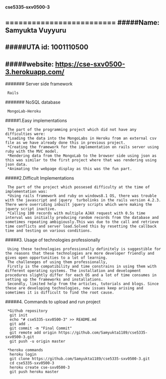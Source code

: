 #### cse5335-sxv0500-3
=========================
#####Name: Samyukta Vuyyuru
----------------------------
#####UTA id: 1001110500
------------------------
#####website: https://cse-sxv0500-3.herokuapp.com/
----------------------------------------------------

####### Server side framework

     Rails

####### NoSQL database

     MongoLab-Heroku

#####1.Easy implementations

     The part of the programming project which did not have any difficulties were:
     *Loading the data into the MongoLabs in Heroku from an external csv file as we have already done this in previous project.
     *Creating the framework for the implementation on rails server using ruby with the MVC model.
     *Rendering data from the MongoLab to the browser side using json as this was similar to the first project where that was rendering using json data.
     *Animating the webpage display as this was the fun part.

#####2.Difficult Implementations

     The part of the project which possesed difficulty at the time of implementation was:
     *Using rails framework and ruby on windows8.1 OS, there was trouble with the javascript and jquery  turbolinks in the rails version 4.2.3. There were overriding inbuilt jquery scripts which were making the jquery script inactive.
     *Calling 100 records with multiple AJAX request with 0.5s time interval was initially producing random records from the database and sometimes repeating ambigiously.This was due to the call and retrieve time conflicts and server load.Solved this by resetting the callback time and testing on various conditions.

#####3. Usage of technologies professionally

     Using these technologies professionally definitely is suggestible for the reasons that these technologies are more developer friendly and gives open opportunities to a lot of learning.
     The challeneges of using them professionally,
     Firstly is the compatibility and time constrains in using them with different operating systems. The installation and development procedures slightly differ for each OS and a lot of time consumes in setting up the frameworks and installations.
     Secondly, limited help from the articles, tutorials and blogs. Since these are developing technologies, new issues keep arising and sometimes it is difficult to find the root cause.
 
#####4. Commands to upload and run project 

     *Github repository
      git init
      echo "# cse5335-sxv0500-3" >> README.md
      git add .
      git commit -m "Final Commit"
      git remote add origin https://github.com/Samyukta1189/cse5335-sxv0500-3.git
      git push -u origin master
     
     *heroku commands
      heroku login
      git clone https://github.com/Samyukta1189/cse5335-sxv0500-3.git
      cd cse5335-sxv0500-3
      heroku create cse-sxv0500-3
      git push heroku master
